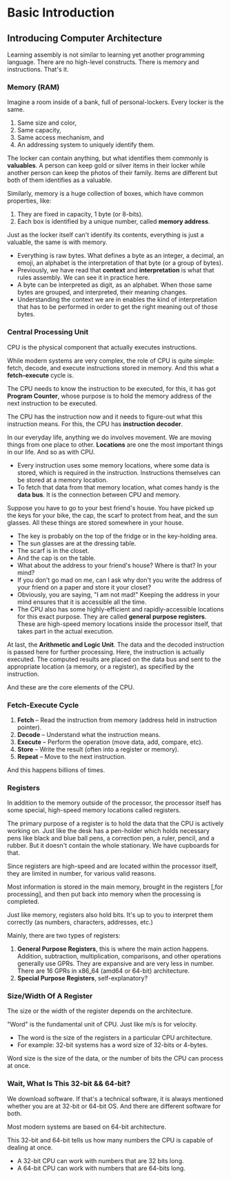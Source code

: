 # Basic Introduction

## Introducing Computer Architecture

Learning assembly is not similar to learning yet another programming language. There are no high-level constructs. There is memory and instructions. That's it.

### Memory (RAM)

Imagine a room inside of a bank, full of personal-lockers. Every locker is the same.

1. Same size and color,
2. Same capacity,
3. Same access mechanism, and
4. An addressing system to uniquely identify them.

The locker can contain anything, but what identifies them commonly is **valuables**. A person can keep gold or silver items in their locker while another person can keep the photos of their family. Items are different but both of them identifies as a valuable.

Similarly, memory is a huge collection of boxes, which have common properties, like:

1. They are fixed in capacity, 1 byte (or 8-bits).
2. Each box is identified by a unique number, called **memory address**.

Just as the locker itself can't identify its contents, everything is just a valuable, the same is with memory.

* Everything is raw bytes. What defines a byte as an integer, a decimal, an emoji, an alphabet is the interpretation of that byte (or a group of bytes).
* Previously, we have read that **context** and **interpretation** is what that rules assembly. We can see it in practice here.
* A byte can be interpreted as digit, as an alphabet. When those same bytes are grouped, and interpreted, their meaning changes.
* Understanding the context we are in enables the kind of interpretation that has to be performed in order to get the right meaning out of those bytes.

### Central Processing Unit

CPU is the physical component that actually executes instructions.

While modern systems are very complex, the role of CPU is quite simple: fetch, decode, and execute instructions stored in memory. And this what a **fetch-execute** cycle is.

The CPU needs to know the instruction to be executed, for this, it has got **Program Counter**, whose purpose is to hold the memory address of the next instruction to be executed.

The CPU has the instruction now and it needs to figure-out what this instruction means. For this, the CPU has **instruction decoder**.

In our everyday life, anything we do involves movement. We are moving things from one place to other. **Locations** are one the most important things in our life. And so as with CPU.

* Every instruction uses some memory locations, where some data is stored, which is required in the instruction. Instructions themselves can be stored at a memory location.
* To fetch that data from that memory location, what comes handy is the **data bus**. It is the connection between CPU and memory.

Suppose you have to go to your best friend's house. You have picked up the keys for your bike, the cap, the scarf to protect from heat, and the sun glasses. All these things are stored somewhere in your house.

* The key is probably on the top of the fridge or in the key-holding area.
* The sun glasses are at the dressing table.
* The scarf is in the closet.
* And the cap is on the table.
* What about the address to your friend's house? Where is that? In your mind?
* If you don't go mad on me, can I ask why don't you write the address of your friend on a paper and store it your closet?
* Obviously, you are saying, "I am not mad!" Keeping the address in your mind ensures that it is accessible all the time.
* The CPU also has some highly-efficient and rapidly-accessible locations for this exact purpose. They are called **general purpose registers**. These are high-speed memory locations inside the processor itself, that takes part in the actual execution.

At last, the **Arithmetic and Logic Unit**. The data and the decoded instruction is passed here for further processing. Here, the instruction is actually executed. The computed results are placed on the data bus and sent to the appropriate location (a memory, or a register), as specified by the instruction.

And these are the core elements of the CPU.

### Fetch-Execute Cycle

1. **Fetch** – Read the instruction from memory (address held in instruction pointer).
2. **Decode** – Understand what the instruction means.
3. **Execute** – Perform the operation (move data, add, compare, etc).
4. **Store** – Write the result (often into a register or memory).
5. **Repeat** – Move to the next instruction.

And this happens billions of times.

### Registers

In addition to the memory outside of the processor, the processor itself has some special, high-speed memory locations called registers.

The primary purpose of a register is to hold the data that the CPU is actively working on. Just like the desk has a pen-holder which holds necessary pens like black and blue ball pens, a correction pen, a ruler, pencil, and a rubber. But it doesn't contain the whole stationary. We have cupboards for that.

Since registers are high-speed and are located within the processor itself, they are limited in number, for various valid reasons.

Most information is stored in the main memory, brought in the registers \[,for processing], and then put back into memory when the processing is completed.

Just like memory, registers also hold bits. It's up to you to interpret them correctly (as numbers, characters, addresses, etc.)

Mainly, there are two types of registers:

1. **General Purpose Registers**, this is where the main action happens. Addition, subtraction, multiplication, comparisons, and other operations generally use GPRs. They are expansive and are very less in number. There are 16 GPRs in x86\_64 (amd64 or 64-bit) architecture.
2. **Special Purpose Registers**, self-explanatory?

### Size/Width Of A Register

The size or the width of the register depends on the architecture.

"Word" is the fundamental unit of CPU. Just like m/s is for velocity.

* The word is the size of the registers in a particular CPU architecture.
* For example: 32-bit systems has a word size of 32-bits or 4-bytes.

Word size is the size of the data, or the number of bits the CPU can process at once.

### Wait, What Is This 32-bit && 64-bit?

We download software. If that's a technical software, it is always mentioned whether you are at 32-bit or 64-bit OS. And there are different software for both.

Most modern systems are based on 64-bit architecture.

This 32-bit and 64-bit tells us how many numbers the CPU is capable of dealing at once.

* A 32-bit CPU can work with numbers that are 32 bits long.
* A 64-bit CPU can work with numbers that are 64-bits long.
